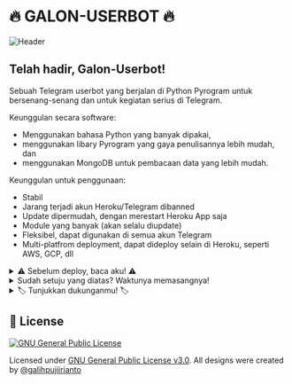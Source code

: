 # 🔥 GALON-USERBOT 🔥

![Header](https://telegra.ph/file/f0dd3b0fba525a5ee451b.jpg)

## Telah hadir, Galon-Userbot!
Sebuah Telegram userbot yang berjalan di Python Pyrogram untuk bersenang-senang dan untuk kegiatan serius di Telegram.

Keunggulan secara software:
- Menggunakan bahasa Python yang banyak dipakai,
- menggunakan libary Pyrogram yang gaya penulisannya lebih mudah, dan
- menggunakan MongoDB untuk pembacaan data yang lebih mudah.

Keunggulan untuk penggunaan:
- Stabil
- Jarang terjadi akun Heroku/Telegram dibanned
- Update dipermudah, dengan merestart Heroku App saja
- Module yang banyak (akan selalu diupdate)
- Fleksibel, dapat digunakan di semua akun Telegram
- Multi-platfrom deployment, dapat dideploy selain di Heroku, seperti AWS, GCP, dll

<details>
<summary>⚠️ Sebelum deploy, baca aku! ⚠️</summary>

- Gunakan userbot ini sebijak mungkin!
- Kami tidak akan bertanggung jawab bila sesuatu terjadi.
- Dalam artian, jika kamu memasang userbot ini, artinya kamu **SIAP DENGAN RESIKO YANG TERJADI.**

</details>

<details>
<summary>Sudah setuju yang diatas? Waktunya memasangnya!</summary>

### Persyaratan:
- [Telegram API KEY](https://docs.pyrogram.org/start/setup#api-key)
- [MongoDB database](https://notreallyshikhar.gitbook.io/yukkimusicbot/deployment/mongodb)
- [Pyrogram String Session](https://replit.com/@GalihPuji/telegram-string)

### Pasang Galon-Userbot melalui Heroku:
[![Deploy](https://www.herokucdn.com/deploy/button.svg)](https://heroku.com/deploy?template=https://github.com/galihpujiirianto/Galon-Userbot)
[![Deploy Via Bot Telegram](https://img.shields.io/badge/Deploy%20Via%20Bot%20Telegram-1b77FF.svg?style=for-the-badge&logo=telegram)](https://t.me/XTZ_HerokuBot?start=Z2FsaWhwdWppaXJpYW50by9HYWxvbi1Vc2VyYm90IG1haW4)
</details>

<details>
<summary>🏷 Tunjukkan dukunganmu! 🏷</summary>

### Bantuan untukmu -- Gabung disini!
[![Support Chat](https://img.shields.io/badge/Support%20Group-1b77FF.svg?style=for-the-badge&logo=telegram)](https://t.me/GalonSupport)
[![Updates Channel](https://img.shields.io/badge/Updates%20Channel-1b77FF.svg?style=for-the-badge&logo=telegram)](https://t.me/GalonUpdates)

### Berikan apresiasi kepada manusia yang telah membuat ini!
- [Galih](https://github.com/galihpujiirianto) as Owner
- [Dion](https://github.com/SeorangDion) as Developer
- [Dan](https://github.com/delivrance) for [Pyrogram](https://docs.pyrogram.org)

### Terima kasih juga untuk project berikut ini!
- [PyroMan-Userbot](https://github.com/mrismanaziz/PyroMan-Userbot)
- [YukkiMusicBot](https://github.com/TeamYukki/YukkiMusicBot)
- [ZAID-USERBOT](https://github.com/ITZ-ZAID/ZAID-USERBOT)
- [Prime-Userbot](https://github.com/BukanDev/Prime-Userbot)

</details>

## 📑 License
[![GNU General Public License](https://www.gnu.org/graphics/gplv3-127x51.png)](https://www.gnu.org/licenses/gpl-3.0.en.html)

Licensed under [GNU General Public License v3.0](./LICENSE). All designs were created by [@galihpujiirianto](https://github.com/galihpujiirianto)
